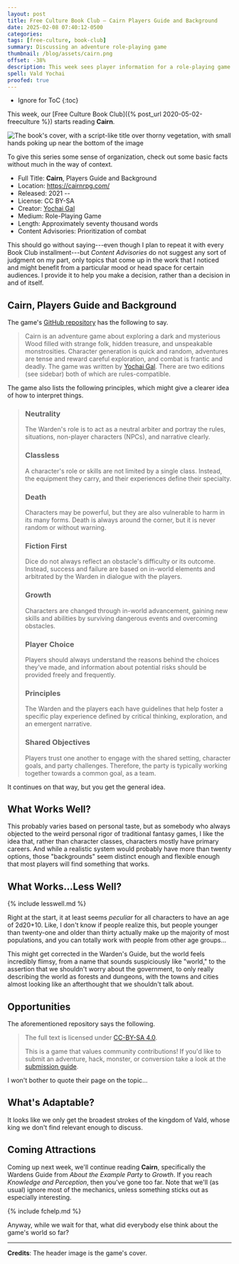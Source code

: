 ```yaml
---
layout: post
title: Free Culture Book Club — Cairn Players Guide and Background
date: 2025-02-08 07:40:12-0500
categories:
tags: [free-culture, book-club]
summary: Discussing an adventure role-playing game
thumbnail: /blog/assets/cairn.png
offset: -38%
description: This week sees player information for a role-playing game set in the fictional world of Vald.
spell: Vald Yochai
proofed: true
---
```


* Ignore for ToC
{:toc}

This week, our [Free Culture Book Club]({% post_url 2020-05-02-freeculture %}) starts reading **Cairn**.

![The book's cover, with a script-like title over thorny vegetation, with small hands poking up near the bottom of the image](/blog/assets/cairn.png "Not the most exciting beginning, but we'll see...")

To give this series some sense of organization, check out some basic facts without much in the way of context.

 * Full Title:  **Cairn**, Players Guide and Background
 * Location:  <https://cairnrpg.com/>
 * Released:  2021 --
 * License:  CC BY-SA
 * Creator:  [Yochai Gal](https://newschoolrevolution.com)
 * Medium:  Role-Playing Game
 * Length:  Approximately seventy thousand words
 * Content Advisories:  Prioritization of combat

This should go without saying---even though I plan to repeat it with every Book Club installment---but *Content Advisories* do not suggest any sort of judgment on my part, only topics that come up in the work that I noticed and might benefit from a particular mood or head space for certain audiences.  I provide it to help you make a decision, rather than a decision in and of itself.

## Cairn, Players Guide and Background

The game's [GitHub repository](https://github.com/yochaigal/cairn) has the following to say.

 > Cairn is an adventure game about exploring a dark and mysterious Wood filled with strange folk, hidden treasure, and unspeakable monstrosities. Character generation is quick and random, adventures are tense and reward careful exploration, and combat is frantic and deadly. The game was written by [Yochai Gal](https://newschoolrevolution.com). There are two editions (see sidebar) both of which are rules-compatible.

The game also lists the following principles, which might give a clearer idea of how to interpret things.

 > ### Neutrality
 >
 > The Warden's role is to act as a neutral arbiter and portray the rules, situations, non-player characters (NPCs), and narrative clearly.
 >
 > ### Classless
 >
 > A character's role or skills are not limited by a single class. Instead, the equipment they carry, and their experiences define their specialty.
 >
 > ### Death
 >
 > Characters may be powerful, but they are also vulnerable to harm in its many forms. Death is always around the corner, but it is never random or without warning.
 >
 > ### Fiction First
 >
 > Dice do not always reflect an obstacle's difficulty or its outcome. Instead, success and failure are based on in-world elements and arbitrated by the Warden in dialogue with the players.
 >
 > ### Growth
 >
 > Characters are changed through in-world advancement, gaining new skills and abilities by surviving dangerous events and overcoming obstacles.
 >
 > ### Player Choice
 >
 > Players should always understand the reasons behind the choices they've made, and information about potential risks should be provided freely and frequently.
 >
 > ### Principles
 >
 > The Warden and the players each have guidelines that help foster a specific play experience defined by critical thinking, exploration, and an emergent narrative.
 >
 > ### Shared Objectives
 >
 > Players trust one another to engage with the shared setting, character goals, and party challenges. Therefore, the party is typically working together towards a common goal, as a team.

It continues on that way, but you get the general idea.

## What Works Well?

This probably varies based on personal taste, but as somebody who always objected to the weird personal rigor of traditional fantasy games, I like the idea that, rather than character classes, characters mostly have primary careers.  And while a realistic system would probably have more than twenty options, those "backgrounds" seem distinct enough and flexible enough that most players will find something that works.

## What Works...Less Well?

{% include lesswell.md %}

Right at the start, it at least seems *peculiar* for all characters to have an age of 2d20+10.  Like, I don't know if people realize this, but people younger than twenty-one and older than thirty actually make up the majority of most populations, and you can totally work with people from other age groups...

This might get corrected in the Warden's Guide, but the world feels incredibly flimsy, from a name that sounds suspiciously like "world," to the assertion that we shouldn't worry about the government, to only really describing the world as forests and dungeons, with the towns and cities almost looking like an afterthought that we shouldn't talk about.

## Opportunities

The aforementioned repository says the following.

 > The full text is licensed under [CC-BY-SA 4.0](https://creativecommons.org/licenses/by-sa/4.0/).
 >
 > This is a game that values community contributions! If you'd like to submit an adventure, hack, monster, or conversion take a look at the [submission guide](https://cairnrpg.com/submissions/submission-guide/).

I won't bother to quote their page on the topic...

## What's Adaptable?

It looks like we only get the broadest strokes of the kingdom of Vald, whose king we don't find relevant enough to discuss.

## Coming Attractions

Coming up next week, we'll continue reading **Cairn**, specifically the Wardens Guide from *About the Example Party* to *Growth*.  If you reach *Knowledge and Perception*, then you've gone too far.  Note that we'll (as usual) ignore most of the mechanics, unless something sticks out as especially interesting.

{% include fchelp.md %}

Anyway, while we wait for that, what did everybody else think about the game's world so far?

* * *

**Credits**:  The header image is the game's cover.
